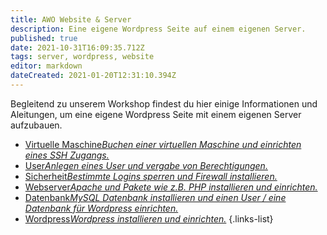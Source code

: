 ```yaml
---
title: AWO Website & Server
description: Eine eigene Wordpress Seite auf einem eigenen Server.
published: true
date: 2021-10-31T16:09:35.712Z
tags: server, wordpress, website
editor: markdown
dateCreated: 2021-01-20T12:31:10.394Z
---
```


Begleitend zu unserem Workshop findest du hier einige Informationen und Aleitungen, um eine eigene Wordpress Seite mit einem eigenen Server aufzubauen.
- [Virtuelle Maschine*Buchen einer virtuellen Maschine und einrichten eines SSH Zugangs.*](/awo_website_server/virtuelle_maschine)
- [User*Anlegen eines User und vergabe von Berechtigungen.*](/awo_website_server/user)
- [Sicherheit*Bestimmte Logins sperren und Firewall installieren.*](/awo_website_server/sicherheit)
- [Webserver*Apache und Pakete wie z.B. PHP installieren und einrichten.*](/awo_website_server/webserver)
- [Datenbank*MySQL Datenbank installieren und einen User / eine Datenbank für Wordpress einrichten.*](/awo_website_server/datenbank)
- [Wordpress*Wordpress installieren und einrichten.*](/awo_website_server/wordpress)
{.links-list}

